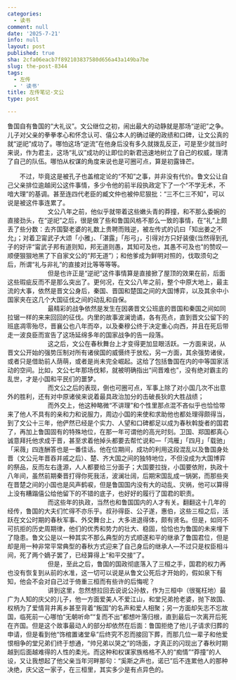 ```yaml
---
categories:
  - 读书
comment: null
date: '2025-7-21'
info: null
layout: post
published: true
sha: 2cfa06eacb7f892103837580d656a43a149ba7be
slug: the-post-8344
tags:
  - 左传
  - ' 读书'
title: 左传笔记·文公
type: post

---
```


鲁国自有鲁国的“大礼议”。文公继位之初，闹出最大的动静就是那场“逆祀”之争。儿子对父亲的拳拳孝心和怀念认可、僖公本人的确过硬的政绩和口碑，让文公真的就“逆祀”成功了。哪怕这场“逆流”在他身后没有多久就拨乱反正，可是至少就当时来说，作为君主，这场“礼议”成功的让即位的新君迅速地树立了自己的权威，理清了自己的队伍。哪怕从权谋的角度来说也是可圈可点，算是初露锋芒。    


　　不过，毕竟这是被孔子也盖棺定论的“不知”之事，并非没有代价。鲁文公让自己父亲排位逾越闵公这件事情，多少令他的前半段执政定下了一个“不学无术，不喑大理”的基调。甚至连四代老臣的臧文仲也被仲尼狠批：“三不仁三不知”，可以说是被这件事连累了。    
　　
　　
　　文公八年之前，他似乎就带着这些嫩头青的莽撞，和不那么委婉的直接劲头，在“逆祀”之后，很是做了些和鲁国风格不那么一致的事情，在“礼”上颇丢了些分数：去齐国娶老婆的礼数上贵聘而贱逆，被左传式的讥曰「知出姜之不允」；对着卫甯武子大颂「小雅」、「湛露」「彤弓」，引得对方只好装傻(当然得到孔子的好评“甯武子邦有道则知，邦无道则愚，其知可及也，其愚不可及也”的赞叹—顺便狠狠地黑了下自家文公的“邦无道”）；和他爹成为鲜明对照的，伐取须句之后，所谓“礼与非礼”的直接对比等等等等。    
　　
　　
　　但是也许正是“逆祀”这件事情算是直接掀了屋顶的效果在前，后面这些瑕疵反而不是那么突出了。更何况，在文公八年之前，整个中原大地上，最主流的大事，依然是晋文公身后，秦国、晋国和楚国之间的大国博弈，以及其余中小国家夹在这几个大国征伐之间的动乱和自保。    
　　
　　
　　最精彩的战争依然是发生在因袭晋文公班底的晋国和秦国之间如同拉锯一样的来来回回的征伐。内里的故事波澜诡谲，各有亮点，直到晋文公留下的班底凋零殆尽，晋襄公也八年而卒，以及秦穆公终于决定重心向西，并且在死后带走一波良臣而宣告了这场延绵多年的国家战争的告一段落。    
　　
　　
　　这之后，文公在春秋舞台上才变得更加显眼活跃。一方面来说，从晋文公开始的强势压制对所有诸侯国的威慑终于放松，另一方面，其余强势诸侯，或者只是借助前人荫萌，或者是尚未完全崛起。这给了包括鲁国在内的中等国家活动的空间。比如，文公七年那场伐邾，就被明确指出“间晋难也”，没有绝对霸主的乱世，才是小国和平民们的噩梦。    
　　
　　
　　而文公之后的表现，倒也可圈可点，军事上除了对小国几次不出意外的胜利，还有对中原诸侯来说着最具政治加分的击破長狄的大胜战绩；    
　　
　　
　　而外交上，他这种略微“不讲理”和个性里那点混不吝似乎也恰恰带来了他人不具有的亲和力和说服力，周边小国的来使和求助他也都处理得颇得当，到了文公十三年，他俨然已经是个实力、人望和口碑都足以成为春秋斡旋者的国君了，再加上鲁国固有的特殊地位，在那一年可谓他的高光时刻。卫国、郑国都真心诚意拜托他求成于晋，甚至求着他掉头都要去帮忙说和—「鸿雁」「四月」「载驰」「采薇」四连酬答也是一番佳话。他在位期间，成功的利用这段混乱以及鲁国身处晋（文公元年晋吞并戚之后）、楚、齐大国之间的独特地位，不但没成为大国博弈的祭品，反而左右逢源，人人都要给三分面子；大国要拉拢，小国要依附，执政十八年间，虽然前期秦晋打得你死我活，波澜壮阔，后期宋国乱成一锅粥，而那些夹在晋楚之间的小国也是风声鹤唳，但是鲁国国内没有大的动乱、灾祸，他可以算得上没有糟蹋僖公给他留下的不错的底子，也好好的履行了国君的职责。    
　　
　　
　　而这些年的执政，当然也和鲁国国内的人才有关。翻翻这十几年的经传，鲁国的大夫们忙得不亦乐乎。叔孙得臣、公子遂，惠伯，这些三桓之后，活跃在文公时期的春秋军事、外交舞台上，大多进退得体，颇有贤名。但是，如同不可抗拒的历史周期律，他们的优秀和势力的壮大、稳固，恰恰也为鲁国的未来埋下了隐患。鲁文公是以一种其实不那么典型的方式顺遂和平的继承了鲁国君位，但是却是用一种非常平常典型的春秋方式迎来了自己身后的继承人—不过只是权臣相斗间，死了两个嫡子罢了，已经算得上“和平交接”了。    
　　
　　
　　但是，至此之后，鲁国的国政彻底落入了三桓之手，国君的权力再也没有恢复到从前的水准，这一切可以说是从鲁文公死后才开始的，假如泉下有知，他会不会对自己过于倚重三桓而有些许的后悔呢？     
　　
　　
　　讲到这里，忽然想拉回去说说公孙敖，作为三桓中（很冤枉地）最广为人知的庆父的儿子，他一方面爱美人不爱江山，和堂兄弟抢老婆，抛下故国、权柄为了爱情背井离乡甚至背着“叛国”的名声和爱人相聚；另一方面却矢志不忘故国，临死前一心哪怕“无朝听命”“复而不出”都想叶落归根，直到最后一次离开后死在齐国。但是这个故事最动人的部分却依然在后面：鲁国拒绝了他儿子请求归葬的申请，但是看到他“饰棺置诸堂阜”后终究不忍而接回下葬，而那几位一辈子和他爱恨相争的堂兄弟们终于想通，“帅兄弟以哭之”的场面，才真正的闪现出了春秋时期越到后面越难得的人性的柔光。而这种和权谋家族格格不入的“痴情”“莽撞”的人设，又让我想起了他父亲当年河畔那句：“奚斯之声也，诺已”后不连累他人的那种决绝，庆父这一家子，在三桓里，其实多少是有点异色的。    
　　
　 
　 　